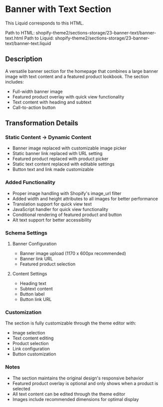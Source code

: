 # Banner with Text Section

This Liquid corresponds to this HTML.

Path to HTML: shopify-theme2/sections-storage/23-banner-text/banner-text.html
Path to Liquid: shopify-theme2/sections-storage/23-banner-text/banner-text.liquid

## Description

A versatile banner section for the homepage that combines a large banner image with text content and a featured product lookbook. The section includes:
- Full-width banner image
- Featured product overlay with quick view functionality
- Text content with heading and subtext
- Call-to-action button

## Transformation Details

### Static Content → Dynamic Content
- Banner image replaced with customizable image picker
- Static banner link replaced with URL setting
- Featured product replaced with product picker
- Static text content replaced with editable settings
- Button text and link made customizable

### Added Functionality
- Proper image handling with Shopify's image_url filter
- Added width and height attributes to all images for better performance
- Translation support for quick view text
- JavaScript handler for quick view functionality
- Conditional rendering of featured product and button
- Alt text support for better accessibility

### Schema Settings
1. Banner Configuration
   - Banner image upload (1170 x 600px recommended)
   - Banner link URL
   - Featured product selection

2. Content Settings
   - Heading text
   - Subtext content
   - Button label
   - Button link URL

### Customization
The section is fully customizable through the theme editor with:
- Image selection
- Text content editing
- Product selection
- Link configuration
- Button customization

### Notes
- The section maintains the original design's responsive behavior
- Featured product overlay is optional and only shows when a product is selected
- All text content can be edited through the theme editor
- Images include recommended dimensions for optimal display 